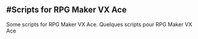 #Scripts for RPG Maker VX Ace
-----------------------------
Some scripts for RPG Maker VX Ace.
Quelques scripts pour RPG Maker VX Ace
